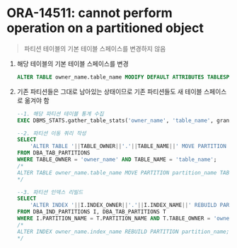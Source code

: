 ORA-14511: cannot perform operation on a partitioned object
===
>파티션 테이블의 기본 테이블 스페이스를 변경하지 않음

1. 해당 테이블의 기본 테이블 스페이스를 변경
    ```sql
    ALTER TABLE owner_name.table_name MODIFY DEFAULT ATTRIBUTES TABLESPACE tablespace_name;
    ```

1. 기존 파티션들은 그대로 남아있는 상태이므로 기존 파티션들도 새 테이블 스페이스로 옮겨야 함
    ```sql
    --1. 해당 파티션 테이블 통계 수집
    EXEC DBMS_STATS.gather_table_stats('owner_name', 'table_name', granularity=>'ALL');

    --2. 파티션 이동 쿼리 작성
    SELECT
        'ALTER TABLE '||TABLE_OWNER||'.'||TABLE_NAME||' MOVE PARTITION '||PARTITION_NAME||' TABLESPACE tablespace_name;' AS SQL
    FROM DBA_TAB_PARTITIONS
    WHERE TABLE_OWNER = 'owner_name' AND TABLE_NAME = 'table_name';
    /*
    ALTER TABLE owner_name.table_name MOVE PARTITION partition_name TABLESPACE tablespace_name;
    */

    --3. 파티션 인덱스 리빌드
    SELECT
        'ALTER INDEX '||I.INDEX_OWNER||'.'||I.INDEX_NAME||' REBUILD PARTITION '||I.PARTITION_NAME||' TABLESPACE tablespace_name;' AS SQL
    FROM DBA_IND_PARTITIONS I, DBA_TAB_PARTITIONS T
    WHERE I.PARTITION_NAME = T.PARTITION_NAME AND T.TABLE_OWNER = 'owner_name' AND T.TABLE_NAME = 'table_name';
    /*
    ALTER INDEX owner_name.index_name REBUILD PARTITION partition_name;
    */
    ```
